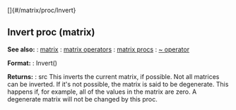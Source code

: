 []{#/matrix/proc/Invert}
  ## Invert proc (matrix)
  **See also:**
  :   [matrix](ref/matrix)
  :   [matrix operators](ref/matrix/operators)
  :   [matrix procs](ref/matrix/proc)
  :   [\~ operator](ref/operator/~)
  <!-- -->
  **Format:**
  :   Invert()
  <!-- -->
  **Returns:**
  :   src
  This inverts the current matrix, if possible.
  Not all matrices can be inverted. If it\'s not possible, the matrix is
  said to be degenerate. This happens if, for example, all of the values
  in the matrix are zero. A degenerate matrix will not be changed by this
  proc.